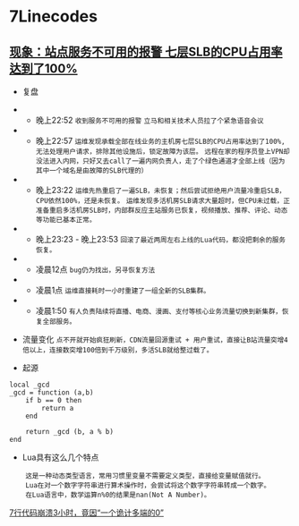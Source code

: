 # 7Linecodes
## [现象：站点服务不可用的报警 七层SLB的CPU占用率达到了100%](https://github.com/r2010shadow/Cookbook/blob/master/ACase/7Linecodes.MD)

* 复盘
- - 晚上22:52
`收到服务不可用的报警`
`立马和相关技术人员拉了个紧急语音会议`
- - 晚上22:57
`运维发现承载全部在线业务的主机房七层SLB的CPU占用率达到了100%,无法处理用户请求，排除其他设施后，锁定故障为该层。`
`远程在家的程序员登上VPN却没法进入内网，只好又去call了一遍内网负责人，走了个绿色通道才全部上线（因为其中一个域名是由故障的SLB代理的）`
- - 晚上23:22
`运维先热重启了一遍SLB，未恢复；然后尝试拒绝用户流量冷重启SLB，CPU依然100%，还是未恢复。`
`运维发现多活机房SLB请求大量超时，但CPU未过载，正准备重启多活机房SLB时，内部群反应主站服务已恢复，视频播放、推荐、评论、动态等功能已基本正常。`
- - 晚上23:23 - 晚上23:53
`回滚了最近两周左右上线的Lua代码，都没把剩余的服务恢复。`
- - 凌晨12点
`bug仍为找出，另寻恢复方法`
- - 凌晨1点
`运维直接耗时一小时重建了一组全新的SLB集群。`
- - 凌晨1:50
`有人负责陆续将直播、电商、漫画、支付等核心业务流量切换到新集群，恢复全部服务。`



* 流量变化
`点不开就开始疯狂刷新，CDN流量回源重试 + 用户重试，直接让B站流量突增4倍以上，连接数突增100倍到千万级别，多活SLB就给整过载了。`

* 起源
```
local _gcd
_gcd = function (a,b)
    if b == 0 then
        return a
    end
    
    return _gcd (b, a % b)
end
```

* Lua具有这么几个特点
```
    这是一种动态类型语言，常用习惯里变量不需要定义类型，直接给变量赋值就行。
    Lua在对一个数字字符串进行算术操作时，会尝试将这个数字字符串转成一个数字。
    在Lua语言中，数学运算n%0的结果是nan(Not A Number)。
```




[7行代码崩溃3小时，竟因“一个诡计多端的0”](https://www.qbitai.com/2022/07/36300.html)



